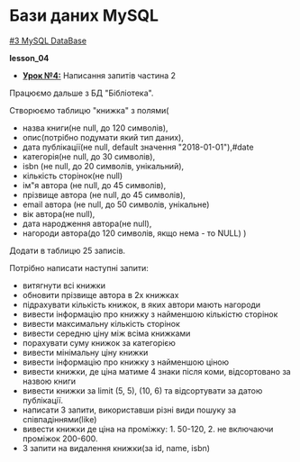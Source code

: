 # Бази даних MySQL
[#3 MySQL DataBase](https://github.com/AnD-FLuX/3_MySQL)

**lesson_04**

* **[Урок №4:](https://github.com/AnD-FLuX/3_MySQL/tree/mysql_lesson_04)**
Написання запитів частина 2

Працюємо дальше з БД "Бібліотека".

Створюємо таблицю "книжка" з полями(

- назва книги(не null, до 120 символів),
- опис(потрібно подумати який тип даних),
- дата публікації(не null, default значення "2018-01-01"),#date
- категорія(не null, до 30 символів),
- isbn (не null, до 20 символів, унікальний),
- кількість сторінок(не null)
- ім"я автора (не null, до 45 символів),
- прізвище автора (не null, до 45 символів),
- email автора (не null, до 50 символів, унікальне)
- вік автора(не null),
- дата народження автора(не null),
- нагороди автора(до 120 символів, якщо нема - то NULL)
)

Додати в таблицю 25 записів.

Потрібно написати наступні запити:

- витягнути всі книжки
- обновити прізвище автора в 2х книжках
- підрахувати кількість книжок, в яких автори мають нагороди
- вивести інформацію про книжку з найменшою кількістю сторінок
- вивести максимальну кількість сторінок
- вивести середню ціну між всіма книжками
- порахувати суму книжок за категорією
- вивести мінімальну ціну книжки
- вивести інформацію про книжку з найменшою ціною
- вивести книжки, де ціна матиме 4 знаки після коми, відсортовано за назвою книги
- вивести книжки за limit (5, 5), (10, 6) та відсортувати за датою публікації.
- написати 3 запити, використавши різні види пошуку за співпадіннями(like)
- вивести книжки де ціна на проміжку: 1. 50-120, 2. не включаючи проміжок 200-600.
- 3 запити на видалення книжки(за id, name, isbn)
